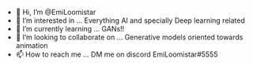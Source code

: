 - 👋 Hi, I’m @EmiLoomistar
- 👀 I’m interested in ... Everything AI and specially Deep learning related
- 🌱 I’m currently learning ... GANs!!
- 💞️ I’m looking to collaborate on ... Generative models oriented towards animation
- 📫 How to reach me ... DM me on discord EmiLoomistar#5555

<!---
EmiLoomistar/EmiLoomistar is a ✨ special ✨ repository because its `README.md` (this file) appears on your GitHub profile.
You can click the Preview link to take a look at your changes.
--->

